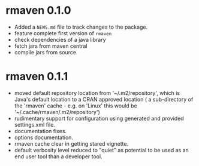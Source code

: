 # rmaven 0.1.0

* Added a `NEWS.md` file to track changes to the package.
* feature complete first version of `rmaven`
* check dependencies of a java library
* fetch jars from maven central
* compile jars from source

# rmaven 0.1.1

* moved default repository location from '~/.m2/repository', which is Java's default location to a CRAN approved location 
( a sub-directory of the 'rmaven' cache - e.g. on 'Linux' this would be '~/.cache/rmaven/.m2/repository')
* rudimentary support for configuration using generated and provided settings.xml file.
* documentation fixes.
* options documentation.
* rmaven cache clear in getting stared vignette. 
* default verbosity level reduced to "quiet" as potential to be used as an end user tool than a developer tool.
